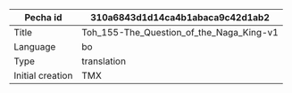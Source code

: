 |Pecha id | 310a6843d1d14ca4b1abaca9c42d1ab2
| --- | --- 
|Title | Toh_155-The_Question_of_the_Naga_King-v1 
|Language | bo
|Type | translation
|Initial creation | TMX